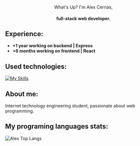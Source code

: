 <div align="center">
   <p>What's Up? I'm Alex Cernas,</p>
  <h4>full-stack web developer.</h4>
</div>

## Experience:
- **+1 year working on backend | Express**
- **+6 months working on frontend | React**

## Used technologies:
[![My Skills](https://skillicons.dev/icons?i=react,express,nodejs,js,html,css,mongodb,vite,postman)](https://skillicons.dev)

## About me:
<p>Internet technology engineering student, passionate about web programming.</p>

## My programing languages stats:

![Alex Top Langs](https://github-readme-stats.vercel.app/api/top-langs/?username=AlexCernas2901&layout=compact)
